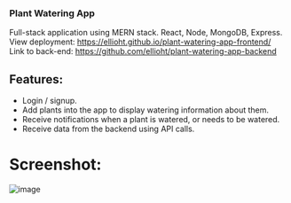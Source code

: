### Plant Watering App
Full-stack application using MERN stack. React, Node, MongoDB, Express.
<br>
View deployment:
https://ellioht.github.io/plant-watering-app-frontend/
<br>
Link to back-end:
https://github.com/ellioht/plant-watering-app-backend
<br>
## Features:
- Login / signup.
- Add plants into the app to display watering information about them.
- Receive notifications when a plant is watered, or needs to be watered.
- Receive data from the backend using API calls.
# Screenshot:
![image](https://github.com/ellioht/plant-watering-app-frontend/assets/130664947/a1c76e42-aeca-48ef-bf42-76fa7b538b24)
